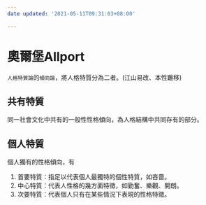```yaml
---
date updated: '2021-05-11T09:31:03+08:00'

---
```


# 奧爾堡Allport

`人格特質論`的`傾向論`，將人格特質分為二者。(江山易改、本性難移)

## 共有特質

同一社會文化中共有的一般性性格傾向，為人格結構中共同存有的部分。

## 個人特質

個人獨有的性格傾向，有

1.  首要特質：指足以代表個人最獨特的個性特質，如吝嗇。
2.  中心特質：代表人性格的幾方面特徵，如勤奮、樂觀、開朗。
3.  次要特質：代表個人只有在某些情況下表現的性格特徵。
